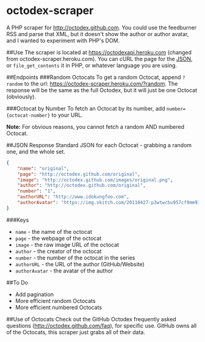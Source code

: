 octodex-scraper
===============

A PHP scraper for http://octodex.github.com. You could use the feedburner RSS and parse that XML, but it doesn't show the author or author avatar, and I wanted to experiment with PHP's DOM.

##Use
The scraper is located at https://octodexapi.heroku.com (changed from octodex-scraper.heroku.com).  You can cURL the page for the [JSON](#json-response), or `file_get_contents` it in PHP, or whatever language you are using.

##Endpoints
###Random Octocats
To get a random Octocat, append `?random` to the url: https://octodex-scraper.heroku.com/?random.  The response will be the same as the full Octodex, but it will just be one Octocat (obviously).

###Octocat by Number
To fetch an Octocat by its number, add `number={octocat-number}` to your URL.

**Note:** For obvious reasons, you cannot fetch a random AND numbered Octocat.

##JSON Response
Standard JSON for each Octocat - grabbing a random one, and the whole set.
```json
{
    "name": "original",
    "page": "http://octodex.github.com/original",
    "image": "http://octodex.github.com/images/original.png",
    "author": "http://octodex.github.com/original",
    "number": "1",
    "authorURL": "http://www.idokungfoo.com",
    "authorAvatar": "https://img.skitch.com/20110427-p3wtwcbu957cf9mm93s4sjqqci.png"
}
```

###Keys
- `name` - the name of the octocat
- `page` - the webpage of the octocat
- `image` - the raw image URL of the octocat
- `author` - the creator of the octocat
- `number` - the number of the octocat in the series
- `authorURL` - the URL of the author (GitHub/Website)
- `authorAvatar` - the avatar of the author

##To Do
- Add pagination
- More efficient random Octocats
- More efficient numbered Octocats

##Use of Octocats
Check out the GitHub Octodex frequently asked questions (http://octodex.github.com/faq), for specific use.  GitHub owns all of the Octocats, this scraper just grabs all of their data.